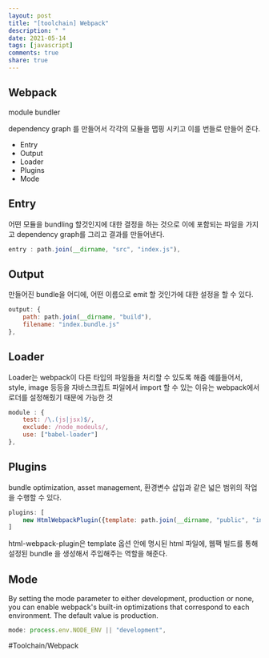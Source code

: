 ```yaml
---
layout: post
title: "[toolchain] Webpack"
description: " "
date: 2021-05-14
tags: [javascript]
comments: true
share: true
---
```


## Webpack
module bundler

dependency graph 를 만들어서 각각의 모듈을 맵핑 시키고 이를 번들로 만들어 준다.


- Entry
- Output
- Loader
- Plugins
- Mode


## Entry
어떤 모듈을  bundling 할것인지에 대한 결정을 하는 것으로 이에 포함되는 파일을 가지고  dependency graph를 그리고 결과를 만들어낸다.

```javascript
entry : path.join(__dirname, "src", "index.js"),
```

## Output

만들어진  bundle을 어디에, 어떤 이름으로 emit 할 것인가에 대한 설정을 할 수 있다.


```javascript
output: {
	path: path.join(__dirname, "build"), 
	filename: "index.bundle.js"
},

```


## Loader

Loader는 webpack이  다른 타입의 파일들을 처리할 수 있도록 해줌
예를들어서, style, image 등등을 자바스크립트 파일에서  import 할 수 있는 이유는 webpack에서 로더를 설정해줬기 때문에 가능한 것

```javascript
module : {
    test: /\.(js|jsx)$/,
    exclude: /node_modeuls/,
    use: ["babel-loader"]
},
```

## Plugins
bundle optimization, asset management, 환경변수 삽입과 같은 넓은 범위의 작업을 수행할 수 있다.

```javascript
plugins: [
    new HtmlWebpackPlugin({template: path.join(__dirname, "public", "index.html")})
]

```

html-webpack-plugin은   template 옵션 안에 명시된  html 파일에, 웹팩 빌드를 통해 설정된  bundle 을 생성해서 주입해주는 역할을 해준다.


## Mode
By setting the mode parameter to either development, production or none, you can enable webpack's built-in optimizations that correspond to each environment. The default value is production.


```javascript
mode: process.env.NODE_ENV || "development",
```



#Toolchain/Webpack

